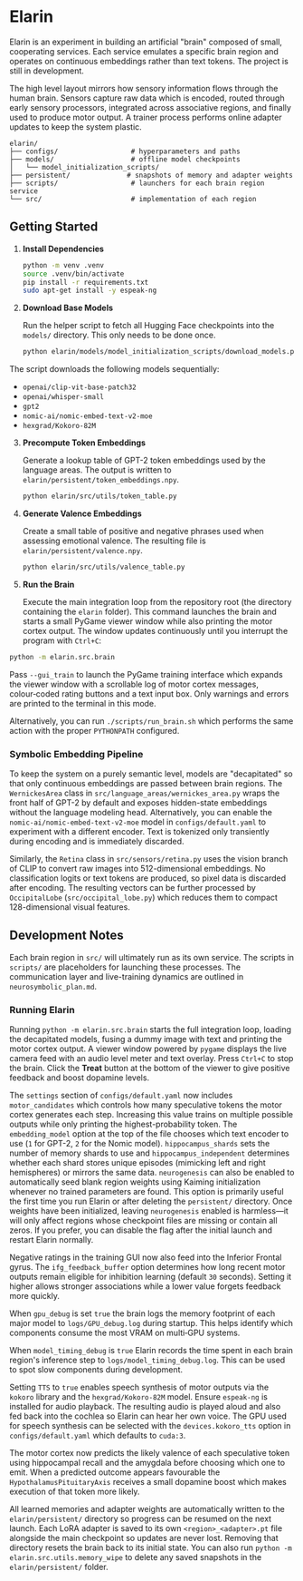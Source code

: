 # Elarin

Elarin is an experiment in building an artificial "brain" composed of small,
cooperating services. Each service emulates a specific brain region and operates
on continuous embeddings rather than text tokens. The project is still in development.

The high level layout mirrors how sensory information flows through the human
brain. Sensors capture raw data which is encoded, routed through early sensory
processors, integrated across associative regions, and finally used to produce
motor output. A trainer process performs online adapter updates to keep the
system plastic.

```
elarin/
├── configs/                  # hyperparameters and paths
├── models/                   # offline model checkpoints
│   └── model_initialization_scripts/
├── persistent/              # snapshots of memory and adapter weights
├── scripts/                  # launchers for each brain region service
└── src/                      # implementation of each region
```

## Getting Started

1. **Install Dependencies**

   ```bash
   python -m venv .venv
   source .venv/bin/activate
   pip install -r requirements.txt
   sudo apt-get install -y espeak-ng
   ```

2. **Download Base Models**

   Run the helper script to fetch all Hugging Face checkpoints into the
   `models/` directory. This only needs to be done once.

   ```bash
   python elarin/models/model_initialization_scripts/download_models.py
   ```

The script downloads the following models sequentially:

   - `openai/clip-vit-base-patch32`
   - `openai/whisper-small`
   - `gpt2`
   - `nomic-ai/nomic-embed-text-v2-moe`
   - `hexgrad/Kokoro-82M`

3. **Precompute Token Embeddings**

   Generate a lookup table of GPT-2 token embeddings used by the language
   areas. The output is written to ``elarin/persistent/token_embeddings.npy``.

   ```bash
   python elarin/src/utils/token_table.py
   ```

4. **Generate Valence Embeddings**

   Create a small table of positive and negative phrases used when assessing
   emotional valence. The resulting file is ``elarin/persistent/valence.npy``.

   ```bash
   python elarin/src/utils/valence_table.py
   ```

5. **Run the Brain**

   Execute the main integration loop from the repository root (the
   directory containing the ``elarin`` folder). This command launches
   the brain and starts a small PyGame viewer window while also printing
   the motor cortex output.  The window updates continuously until you
   interrupt the program with ``Ctrl+C``:

  ```bash
  python -m elarin.src.brain
  ```

  Pass ``--gui_train`` to launch the PyGame training interface which expands
  the viewer window with a scrollable log of motor cortex messages,
  colour‑coded rating buttons and a text input box. Only warnings
  and errors are printed to the terminal in this mode.

   Alternatively, you can run `./scripts/run_brain.sh` which performs the
   same action with the proper `PYTHONPATH` configured.

### Symbolic Embedding Pipeline

To keep the system on a purely semantic level, models are "decapitated"
so that only continuous embeddings are passed between brain regions. The
`WernickesArea` class in `src/language_areas/wernickes_area.py` wraps the
front half of GPT-2 by default and exposes hidden-state embeddings without the
language modeling head.  Alternatively, you can enable the
`nomic-ai/nomic-embed-text-v2-moe` model in `configs/default.yaml` to
experiment with a different encoder. Text is tokenized only transiently
during encoding and is immediately discarded.

Similarly, the `Retina` class in `src/sensors/retina.py` uses the vision
branch of CLIP to convert raw images into 512-dimensional embeddings. No
classification logits or text tokens are produced, so pixel data is
discarded after encoding. The resulting vectors can be further processed
by `OccipitalLobe` (`src/occipital_lobe.py`) which reduces them to
compact 128-dimensional visual features.

## Development Notes

Each brain region in `src/` will ultimately run as its own service. The scripts
in `scripts/` are placeholders for launching these processes. The
communication layer and live-training dynamics are
outlined in `neurosymbolic_plan.md`.

### Running Elarin

Running ``python -m elarin.src.brain`` starts the full integration
loop, loading the decapitated models, fusing a dummy image with text and
printing the motor cortex output. A viewer window powered by ``pygame``
displays the live camera feed with an audio level meter and text overlay.
Press ``Ctrl+C`` to stop the brain.
Click the **Treat** button at the bottom of the viewer to give positive feedback
and boost dopamine levels.

The ``settings`` section of ``configs/default.yaml`` now includes
``motor_candidates`` which controls how many speculative tokens the motor
cortex generates each step. Increasing this value trains on multiple
possible outputs while only printing the highest-probability token.
The ``embedding_model`` option at the top of the file chooses which
text encoder to use (``1`` for GPT-2, ``2`` for the Nomic model).
``hippocampus_shards`` sets the number of memory shards to use and
``hippocampus_independent`` determines whether each shard stores unique
episodes (mimicking left and right hemispheres) or mirrors the same data.
``neurogenesis`` can also be enabled to automatically seed blank region
weights using Kaiming initialization whenever no trained parameters are
found. This option is primarily useful the first time you run Elarin or
after deleting the ``persistent/`` directory. Once weights have been
initialized, leaving ``neurogenesis`` enabled is harmless&mdash;it will only
affect regions whose checkpoint files are missing or contain all zeros.
If you prefer, you can disable the flag after the initial launch and
restart Elarin normally.

Negative ratings in the training GUI now also feed into the Inferior
Frontal gyrus.  The ``ifg_feedback_buffer`` option determines how long
recent motor outputs remain eligible for inhibition learning (default
``30`` seconds).  Setting it higher allows stronger associations while a
lower value forgets feedback more quickly.

When ``gpu_debug`` is set ``true`` the brain logs the memory footprint of
each major model to ``logs/GPU_debug.log`` during startup. This helps
identify which components consume the most VRAM on multi‑GPU systems.

When ``model_timing_debug`` is ``true`` Elarin records the time spent in
each brain region's inference step to ``logs/model_timing_debug.log``. This
can be used to spot slow components during development.

Setting ``TTS`` to ``true`` enables speech synthesis of motor outputs via the
``kokoro`` library and the ``hexgrad/Kokoro-82M`` model. Ensure
``espeak-ng`` is installed for audio playback. The resulting audio is played
aloud and also fed back into the cochlea so Elarin can hear her own voice.
The GPU used for speech synthesis can be selected with the
``devices.kokoro_tts`` option in ``configs/default.yaml`` which defaults to
``cuda:3``.

The motor cortex now predicts the likely valence of each speculative
token using hippocampal recall and the amygdala before choosing which
one to emit. When a predicted outcome appears favourable the
``HypothalamusPituitaryAxis`` receives a small dopamine boost which makes
execution of that token more likely.

All learned memories and adapter weights are automatically written to the
``elarin/persistent/`` directory so progress can be resumed on the next
launch. Each LoRA adapter is saved to its own ``<region>_<adapter>.pt`` file
alongside the main checkpoint so updates are never lost. Removing that
directory resets the brain back to its initial state. You can also run
``python -m elarin.src.utils.memory_wipe`` to delete any saved snapshots
in the ``elarin/persistent/`` folder.

